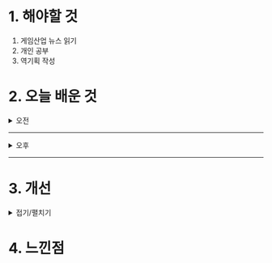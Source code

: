 
# 1. 해야할 것

1. 게임산업 뉴스 읽기 
2. 개인 공부  
3. 역기획 작성




# 2. 오늘 배운 것

<details>
<summary>오전</summary>


</details>

****

<details>
<summary>오후</summary>


</details>

****


# 3. 개선


<details>
<summary>접기/펼치기</summary>


</details>



# 4. 느낀점



